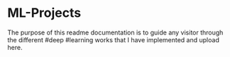 # ML-Projects
The purpose of this readme documentation is to guide any visitor through the different #deep #learning works that I have implemented and upload here.

